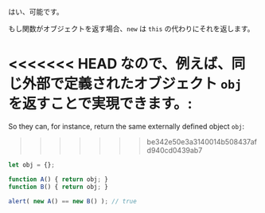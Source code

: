 はい、可能です。

もし関数がオブジェクトを返す場合、`new` は `this` の代わりにそれを返します。

<<<<<<< HEAD
なので、例えば、同じ外部で定義されたオブジェクト `obj` を返すことで実現できます。:
=======
So they can, for instance, return the same externally defined object `obj`:
>>>>>>> be342e50e3a3140014b508437afd940cd0439ab7

```js run no-beautify
let obj = {};

function A() { return obj; }
function B() { return obj; }

alert( new A() == new B() ); // true
```
